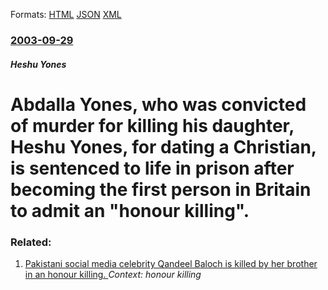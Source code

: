 
Formats: [HTML](/news/2003/09/29/abdalla-yones-who-was-convicted-of-murder-for-killing-his-daughter-heshu-yones-for-dating-a-christian-is-sentenced-to-life-in-prison-af.html)  [JSON](/news/2003/09/29/abdalla-yones-who-was-convicted-of-murder-for-killing-his-daughter-heshu-yones-for-dating-a-christian-is-sentenced-to-life-in-prison-af.json)  [XML](/news/2003/09/29/abdalla-yones-who-was-convicted-of-murder-for-killing-his-daughter-heshu-yones-for-dating-a-christian-is-sentenced-to-life-in-prison-af.xml)  

### [2003-09-29](/news/2003/09/29/index.md)

##### Heshu Yones
#  Abdalla Yones, who was convicted of murder for killing his daughter, Heshu Yones, for dating a Christian, is sentenced to life in prison after becoming the first person in Britain to admit an "honour killing".




### Related:

1. [Pakistani social media celebrity Qandeel Baloch is killed by her brother in an honour killing. ](/news/2016/07/16/pakistani-social-media-celebrity-qandeel-baloch-is-killed-by-her-brother-in-an-honour-killing.md) _Context: honour killing_
